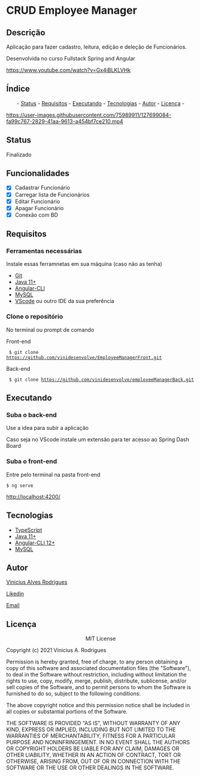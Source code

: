 # CRUD Employee Manager

## Descrição

Aplicação para fazer cadastro, leitura, edição e deleção de Funcionários.

Desenvolvida no curso Fullstack Spring and Angular

<https://www.youtube.com/watch?v=Gx4iBLKLVHk>

## Índice
<p align="center"> - 
 <a href="#status">Status</a> - 
 <a href="#requisitos">Requisitos</a> - 
 <a href="#executando">Executando</a> - 
 <a href="#tecnologias">Tecnologias</a> - 
 <a href="#autor">Autor</a> - 
 <a href="#licença">Licença</a> - 
</p>

https://user-images.githubusercontent.com/75989911/127699084-fa99c767-2829-41aa-9613-a454bf7ce210.mp4

## Status 

Finalizado

## Funcionalidades

- [x] Cadastrar Funcionário
- [x] Carregar lista de Funcionários
- [x] Editar Funcionário
- [x] Apagar Funcionário
- [x] Conexão com BD

## Requisitos

### Ferramentas necessárias

Instale essas ferramnetas em sua máquina (caso não as tenha)

- [Git](https://git-scm.com)
- [Java 11+](https://www.java.com/en/)
- [Angular-CLI](https://angular.io/cli)
- [MySQL](https://www.mysql.com/)
- [VScode](https://code.visualstudio.com/) ou outro IDE da sua preferência

### Clone o repositório

No terminal ou prompt de comando 

Front-end

<code> $ git clone <https://github.com/vinidesenvolve/EmployeeManagerFront.git> </code>

Back-end

<code> $ git clone <https://github.com/vinidesenvolve/employeeManagerBack.git> </code>

  
## Executando

### Suba o back-end

Use a idea para subir a aplicação
  
Caso seja no VScode instale um extensão para ter acesso ao Spring Dash Board

### Suba o front-end

Entre pelo terminal na pasta front-end

<code>$ ng serve </code>

<http://localhost:4200/>

## Tecnologias

- [TypeScript](https://www.typescriptlang.org/)  
- [Java 11+](https://www.java.com/en/)
- [Angular-CLI 12+](https://angular.io/cli)
- [MySQL](https://www.mysql.com/)

## Autor

<p> <a href="https://github.com/vinidesenvolve">Vinicius Alves Rodrigues</a> </p>
<p> <a href="https://www.linkedin.com/in/vinidesenvolve/">Likedin</a> </p>
<p> <a href="vinidesenvolve@gmail.com">Email</a> </p>

## Licença

<p align="center">
MIT License

Copyright (c) 2021 Vinicius A. Rodrigues

Permission is hereby granted, free of charge, to any person obtaining a copy
of this software and associated documentation files (the "Software"), to deal
in the Software without restriction, including without limitation the rights
to use, copy, modify, merge, publish, distribute, sublicense, and/or sell
copies of the Software, and to permit persons to whom the Software is
furnished to do so, subject to the following conditions:

The above copyright notice and this permission notice shall be included in all
copies or substantial portions of the Software.

THE SOFTWARE IS PROVIDED "AS IS", WITHOUT WARRANTY OF ANY KIND, EXPRESS OR
IMPLIED, INCLUDING BUT NOT LIMITED TO THE WARRANTIES OF MERCHANTABILITY,
FITNESS FOR A PARTICULAR PURPOSE AND NONINFRINGEMENT. IN NO EVENT SHALL THE
AUTHORS OR COPYRIGHT HOLDERS BE LIABLE FOR ANY CLAIM, DAMAGES OR OTHER
LIABILITY, WHETHER IN AN ACTION OF CONTRACT, TORT OR OTHERWISE, ARISING FROM,
OUT OF OR IN CONNECTION WITH THE SOFTWARE OR THE USE OR OTHER DEALINGS IN THE
SOFTWARE.
</p>
